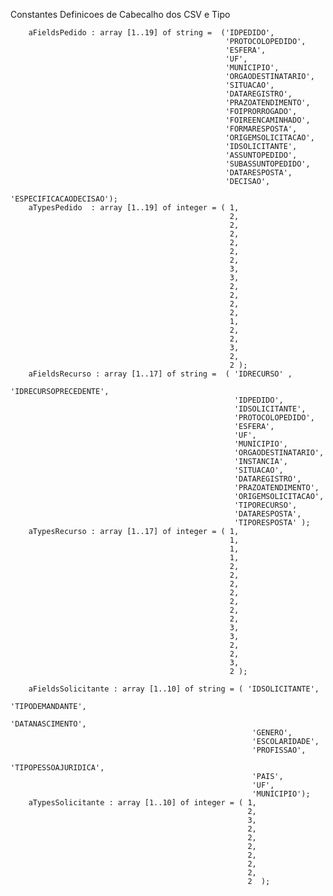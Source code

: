Constantes Definicoes de Cabecalho dos CSV e Tipo


        aFieldsPedido : array [1..19] of string =  ('IDPEDIDO',
                                                    'PROTOCOLOPEDIDO',
                                                    'ESFERA',
                                                    'UF',
                                                    'MUNICIPIO',
                                                    'ORGAODESTINATARIO',
                                                    'SITUACAO',
                                                    'DATAREGISTRO',
                                                    'PRAZOATENDIMENTO',
                                                    'FOIPRORROGADO',
                                                    'FOIREENCAMINHADO',
                                                    'FORMARESPOSTA',
                                                    'ORIGEMSOLICITACAO',
                                                    'IDSOLICITANTE',
                                                    'ASSUNTOPEDIDO',
                                                    'SUBASSUNTOPEDIDO',
                                                    'DATARESPOSTA',
                                                    'DECISAO',
                                                    'ESPECIFICACAODECISAO');
        aTypesPedido  : array [1..19] of integer = ( 1,
                                                     2,
                                                     2,
                                                     2,
                                                     2,
                                                     2,
                                                     2,
                                                     3,
                                                     3,
                                                     2,
                                                     2,
                                                     2,
                                                     2,
                                                     1,
                                                     2,
                                                     2,
                                                     3,
                                                     2,
                                                     2 );
        aFieldsRecurso : array [1..17] of string =  ( 'IDRECURSO' ,
                                                      'IDRECURSOPRECEDENTE',
                                                      'IDPEDIDO',
                                                      'IDSOLICITANTE',
                                                      'PROTOCOLOPEDIDO',
                                                      'ESFERA',
                                                      'UF',
                                                      'MUNICIPIO',
                                                      'ORGAODESTINATARIO',
                                                      'INSTANCIA',
                                                      'SITUACAO',
                                                      'DATAREGISTRO',
                                                      'PRAZOATENDIMENTO',
                                                      'ORIGEMSOLICITACAO',
                                                      'TIPORECURSO',
                                                      'DATARESPOSTA',
                                                      'TIPORESPOSTA' );
        aTypesRecurso : array [1..17] of integer = ( 1,
                                                     1,
                                                     1,
                                                     1,
                                                     2,
                                                     2,
                                                     2,
                                                     2,
                                                     2,
                                                     2,
                                                     2,
                                                     3,
                                                     3,
                                                     2,
                                                     2,
                                                     3,
                                                     2 );

        aFieldsSolicitante : array [1..10] of string = ( 'IDSOLICITANTE',
                                                          'TIPODEMANDANTE',
                                                          'DATANASCIMENTO',
                                                          'GENERO',
                                                          'ESCOLARIDADE',
                                                          'PROFISSAO',
                                                          'TIPOPESSOAJURIDICA',
                                                          'PAIS',
                                                          'UF',
                                                          'MUNICIPIO');
        aTypesSolicitante : array [1..10] of integer = ( 1,
                                                         2,
                                                         3,
                                                         2,
                                                         2,
                                                         2,
                                                         2,
                                                         2,
                                                         2,
                                                         2  );


